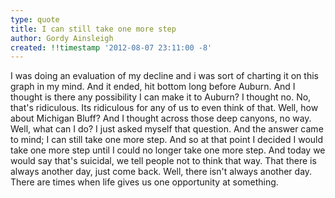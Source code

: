 ```yaml
---
type: quote
title: I can still take one more step
author: Gordy Ainsleigh
created: !!timestamp '2012-08-07 23:11:00 -8'
---
```

I was doing an evaluation of my decline and i was sort of charting it on this graph in my mind. And it ended, hit bottom long before Auburn. And I thought is there any possibility I can make it to Auburn? I thought no. No, that's ridiculous. Its ridiculous for any of us to even think of that. Well, how about Michigan Bluff? And I thought across those deep canyons, no way. Well, what can I do? I just asked myself that question. And the answer came to mind; I can still take one more step. And so at that point I decided I would take one more step until I could no longer take one more step. And today we would say that's suicidal, we tell people not to think that way. That there is always another day, just come back. Well, there isn't always another day. There are times when life gives us one opportunity at something.
